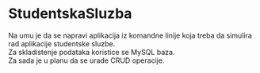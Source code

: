 # StudentskaSluzba
Na umu je da se napravi aplikacija iz komandne linije koja treba da simulira rad aplikacije
studentske sluzbe.<br/>
Za skladistenje podataka koristice se MySQL baza.<br/>
Za sada je u planu da se urade CRUD operacije.
